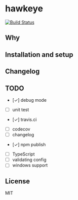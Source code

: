 # hawkeye

[![Build Status](https://travis-ci.org/stormqx/hawkeye.svg?branch=master)](https://travis-ci.org/stormqx/hawkeye)

## Why

## Installation and setup

## Changelog

## TODO

- [✓] debug mode
- [ ] unit test
- [✓] travis.ci
- [ ] codecov
- [ ] changelog
- [✓] npm publish
- [ ] TypeScript
- [ ] validating config
- [ ] windows support

## License

MIT
